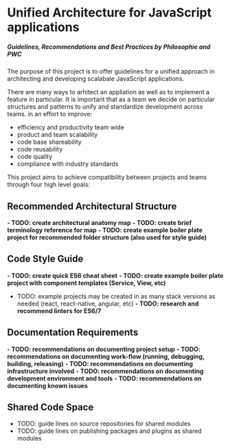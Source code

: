 # Unified Architecture for JavaScript applications
##### Guidelines, Recommendations and Best Practices by Philosophie and PWC


The purpose of this project is to offer guidelines for a unified approach in
architecting and developing scalabale JavaScript applications.

There are many ways to arhitect an appliation as well as to implement a feature
in particular. It is important that as a team we decide on particular structures
and patterns to unify and standardize development across teams. in an effort to improve:

- efficiency and productivity team wide
- product and team scalability
- code base shareability
- code reusability
- code quality
- compliance with industry standards

This project aims to achieve compatibility between projects and teams through
four high level goals:

## Recommended Architectural Structure

**- TODO: create architectural anatomy map**
**- TODO: create brief terminology reference for map**
**- TODO: create example boiler plate project for recommended folder structure (also used for style guide)**




## Code Style Guide

**- TODO: create quick ES6 cheat sheet**
**- TODO: create example boiler plate project with component templates (Service, View, etc)**
- TODO: example projects may be created in as many stack versions as needed (react, react-native, angular, etc)
**- TODO: research and recommend linters for ES6/7**




## Documentation Requirements

**- TODO: recommendations on documenting project setup**
**- TODO: recommendations on documenting work-flow (running, debugging, building, releasing)**
**- TODO: recommendations on documenting infrastructure involved**
**- TODO: recommendations on documenting development environment and tools**
**- TODO: recommendations on documenting known issues**




## Shared Code Space

- TODO: guide lines on source repositories for shared modules
- TODO: guide lines on publishing packages and plugins as shared modules
